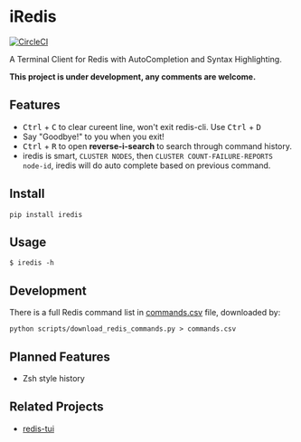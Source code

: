 # iRedis

[![CircleCI](https://circleci.com/gh/laixintao/iredis.svg?style=svg)](https://circleci.com/gh/laixintao/iredis)

A Terminal Client for Redis with AutoCompletion and Syntax Highlighting.

**This project is under development, any comments are welcome.**

## Features

- <kbd>Ctrl</kbd> + <kbd>C</kbd> to clear cureent line, won't exit redis-cli. Use <kbd>Ctrl</kbd> + <kbd>D</kbd>  
- Say "Goodbye!" to you when you exit!
- <kbd>Ctrl</kbd> + <kbd>R</kbd> to open **reverse-i-search** to search through command history.
- iredis is smart, `CLUSTER NODES`, then `CLUSTER COUNT-FAILURE-REPORTS node-id`, iredis will do auto complete based on previous command.

## Install

```
pip install iredis
```

## Usage

```
$ iredis -h
```

## Development

There is a full Redis command list in [commands.csv](commands.csv) file, downloaded by:

```
python scripts/download_redis_commands.py > commands.csv
```

## Planned Features

- Zsh style history

## Related Projects

- [redis-tui](https://github.com/mylxsw/redis-tui)
